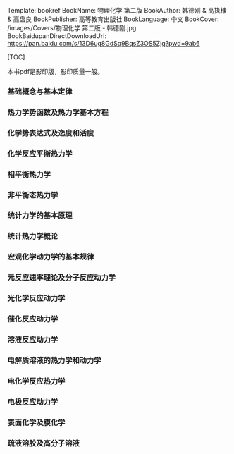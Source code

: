 Template: bookref
BookName: 物理化学 第二版
BookAuthor: 韩德刚 & 高执棣 & 高盘良
BookPublisher: 高等教育出版社
BookLanguage: 中文
BookCover: /images/Covers/物理化学 第二版 - 韩德刚.jpg
BookBaidupanDirectDownloadUrl: https://pan.baidu.com/s/13D6ug8GdSq9BqsZ3OS5Zjg?pwd=9ab6 


[TOC]

本书pdf是影印版，影印质量一般。

### 基础概念与基本定律

### 热力学势函数及热力学基本方程

### 化学势表达式及逸度和活度

### 化学反应平衡热力学

### 相平衡热力学

### 非平衡态热力学

### 统计力学的基本原理

### 统计热力学概论

### 宏观化学动力学的基本规律

### 元反应速率理论及分子反应动力学

### 光化学反应动力学

### 催化反应动力学

### 溶液反应动力学

### 电解质溶液的热力学和动力学

### 电化学反应热力学

### 电极反应动力学

### 表面化学及膜化学

### 疏液溶胶及高分子溶液
